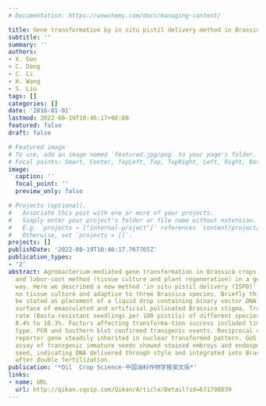```yaml
---
# Documentation: https://wowchemy.com/docs/managing-content/

title: Gene transformation by in situ pistil delivery method in Brassica
subtitle: ''
summary: ''
authors:
- X. Guo
- C. Dong
- C. Li
- H. Wang
- S. Liu
tags: []
categories: []
date: '2016-01-01'
lastmod: 2022-08-19T18:46:17+08:00
featured: false
draft: false

# Featured image
# To use, add an image named `featured.jpg/png` to your page's folder.
# Focal points: Smart, Center, TopLeft, Top, TopRight, Left, Right, BottomLeft, Bottom, BottomRight.
image:
  caption: ''
  focal_point: ''
  preview_only: false

# Projects (optional).
#   Associate this post with one or more of your projects.
#   Simply enter your project's folder or file name without extension.
#   E.g. `projects = ["internal-project"]` references `content/project/deep-learning/index.md`.
#   Otherwise, set `projects = []`.
projects: []
publishDate: '2022-08-19T10:46:17.767765Z'
publication_types:
- '2'
abstract: Agrobacterium-mediated gene transformation in Brassica crops is a time-con-suming
  and labor-cost method (tissue culture and plant regeneration) in a genotype-depen-dent
  way. Here we described a new method 'in situ pistil delivery (ISPD)' method with
  no tissue culture and adaptive to three Brassica species. Briefly this method can
  be stated as placement of a liquid drop containing binary vector DNA onto the cut
  surface of emasculated and artificial pollinated Brassica stigma. Transformation
  rate (Basta-resistant seedlings per 100 pistils) of different species ranged from
  0.4% to 16.3%. Factors affecting transforma-tion success included timing and buffer
  type. PCR and Southern blot confirmed transgenic events. Reciprocal cross showed
  reporter gene steadily inherited in nuclear transformed pattern. GUS histochemical
  assay of transgenic immature seeds showed stained embroys and endosperm in the same
  seed, indicating DNA delivered through style and integrated into Brassica seed/genome
  after double fertilization.
publication: '*Oil  Crop Science-中国油料作物学报英文版*'
links:
- name: URL
  url: http://qikan.cqvip.com/Qikan/Article/Detail?id=671798839
---
```

